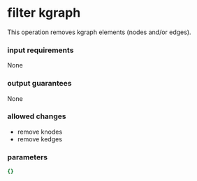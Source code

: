 # filter kgraph

This operation removes kgraph elements (nodes and/or edges).

### input requirements

None

### output guarantees

None

### allowed changes

- remove knodes
- remove kedges

### parameters

```yaml
{}
```
